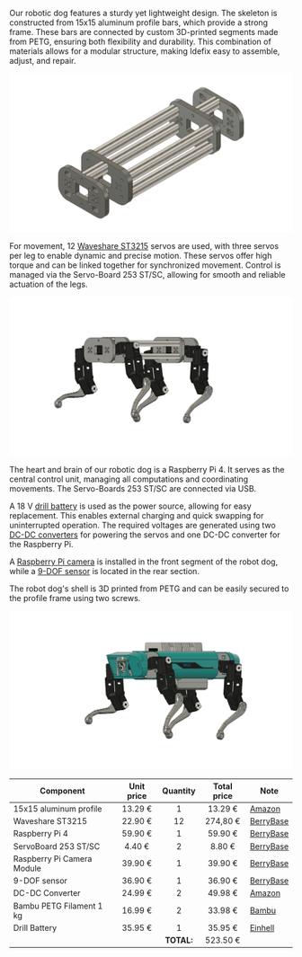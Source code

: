 Our robotic dog features a sturdy yet lightweight design. The skeleton is constructed from 15x15 aluminum profile bars, which provide a strong frame. These bars are connected by custom 3D-printed segments made from PETG, ensuring both flexibility and durability. This combination of materials allows for a modular structure, making Idefix easy to assemble, adjust, and repair.

![Basic_frame](https://github.com/wggRobotic/CAD-Files-Idefix/blob/main/Basic_frame.png)

For movement, 12 [Waveshare ST3215](https://www.berrybase.de/waveshare-serieller-bus-servo-st3215-30kg-cm-360-grad-magnetischer-encoder-12v) servos are used, with three servos per leg to enable dynamic and precise motion. These servos offer high torque and can be linked together for synchronized movement. Control is managed via the Servo-Board 253 ST/SC, allowing for smooth and reliable actuation of the legs.

![Skeleton](https://github.com/wggRobotic/CAD-Files-Idefix/blob/main/Idefix_skeleton.png)

The heart and brain of our robotic dog is a Raspberry Pi 4. It serves as the central control unit, managing all computations and coordinating movements. The Servo-Boards 253 ST/SC are connected via USB.

A 18 V [drill battery](https://www.einhell.de/p/4511395-2-0-ah-power-x-change/) is used as the power source, allowing for easy replacement. This enables external charging and quick swapping for uninterrupted operation. The required voltages are generated using two [DC-DC converters](https://www.amazon.de/Bauer-Electronics-12V-Spannungswandler-240W/dp/B09CYX2B4M?source=ps-sl-shoppingads-lpcontext&ref_=fplfs&smid=A2MOKX4SH02858&th=1) for powering the servos and one DC-DC converter for the Raspberry Pi.

A [Raspberry Pi camera](https://www.berrybase.de/raspberry-pi-camera-module-3-wide-12mp-b-ware) is installed in the front segment of the robot dog, while a [9-DOF sensor](https://www.berrybase.de/adafruit-9-dof-absolute-orientation-imu-fusion-breakout-bno055) is located in the rear section.

The robot dog's shell is 3D printed from PETG and can be easily secured to the profile frame using two screws.

![Frame](https://github.com/wggRobotic/CAD-Files-Idefix/blob/main/Idefix.png)

Component | Unit price | Quantity | Total price | Note
-------- | :--------: | :--------: | :--------: | --------
15x15 aluminum profile   | 13.29 €   | 1 | 13.29 €   | [Amazon](https://www.amazon.de/Stangenprofil-15x15-Makerbeam-L%C3%A4nge-schwarz/dp/B078Y9W8SC/ref=sr_1_4?__mk_de_DE=%C3%85M%C3%85%C5%BD%C3%95%C3%91&crid=1GJEU9D3CQK0S&dib=eyJ2IjoiMSJ9.V4Bvru_V4IovYWOhC_6Quff0VeM-R3mCtjxyHXE5LOc7WlTw4Yfbg-_XnClUXYyITl_NcDxGbUk2Wr0S-3T_XR369IsXxyfkd3jqA6BTY-If--_3viKCl_ef72Jm2ZCGMvLIoMkxbg1y9UVILfdykgXMcIraPqJt7yHsA5SeMd6eLDU9cTxSZ6qYM3BbD7B5umYNUgNbzkOE3DKVJjg-gFxJkxrQBTHE_Zd0JcBXx2i7JMz0hbHRaoPhsMytBZ4IpG2YCoVmCM3DWbHt5JYfwIM8yULrxPDRweJtYioICgkfclGo2mvhdx0ryzKUS6XCRm6W0l_jjTCRU9o3M_A2sh-Bvll6CLWkZ-BZllIgLdA.fX2TywhcB2IpPlJ9tf3JksUCtF-NljY46DNEWhvgA4s&dib_tag=se&keywords=aluprofil+15x15&qid=1739821144&s=industrial&sprefix=aluprofil+15x15%2Cindustrial%2C82&sr=1-4)
Waveshare ST3215   | 22.90 €   | 12 | 274,80 €   | [BerryBase](https://www.berrybase.de/waveshare-serieller-bus-servo-st3215-30kg-cm-360-grad-magnetischer-encoder-12v)
Raspberry Pi 4  | 59.90 €   | 1 | 59.90 €   | [BerryBase](https://www.berrybase.de/raspberry-pi-4-computer-modell-b-4gb-ram)
ServoBoard 253 ST/SC | 4.40 € | 2 | 8.80 € | [BerryBase](https://www.berrybase.de/waveshare-serielle-bus-servo-adapterplatine-253-st-sc-serie-steuerung-fuer-roboterarm-hexapod)
Raspberry Pi Camera Module | 39.90 € | 1 | 39.90 € | [BerryBase](https://www.berrybase.de/raspberry-pi-camera-module-3-wide-12mp)
9-DOF sensor | 36.90 € | 1 | 36.90 € | [BerryBase](https://www.berrybase.de/adafruit-9-dof-absolute-orientation-imu-fusion-breakout-bno055)
DC-DC Converter | 24.99 € | 2 | 49.98 € | [Amazon](https://www.amazon.de/Bauer-Electronics-12V-Spannungswandler-240W/dp/B09CYX2B4M?source=ps-sl-shoppingads-lpcontext&ref_=fplfs&smid=A2MOKX4SH02858&th=1)
Bambu PETG Filament 1 kg  | 16.99 € | 2 | 33.98 € | [Bambu](https://eu.store.bambulab.com/de/products/petg-hf?variant=49068714623324)
Drill Battery | 35.95 € | 1 | 35.95 € | [Einhell](https://www.einhell.de/p/4511395-2-0-ah-power-x-change/)
|  | |**TOTAL:** | 523.50 € |
